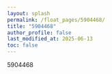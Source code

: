 ```yaml
---
layout: splash
permalink: /float_pages/5904468/
title: "5904468"
author_profile: false
last_modified_at: 2025-06-13
toc: false
---
```

 
5904468
